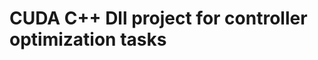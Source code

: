 CUDA C++ Dll project for controller optimization tasks
======================================================